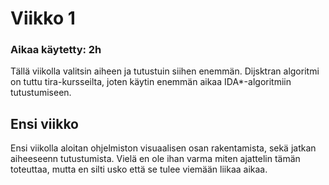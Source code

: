 # Viikko 1

### Aikaa käytetty: 2h

Tällä viikolla valitsin aiheen ja tutustuin siihen enemmän. Dijsktran algoritmi on tuttu tira-kursseilta, joten käytin enemmän aikaa IDA*-algoritmiin tutustumiseen. 

## Ensi viikko

Ensi viikolla aloitan ohjelmiston visuaalisen osan rakentamista, sekä jatkan aiheeseenn tutustumista. Vielä en ole ihan varma miten ajattelin tämän toteuttaa, mutta en silti usko että se tulee viemään liikaa aikaa. 